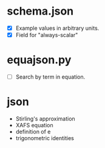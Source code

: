 
schema.json
===========

-   [x] Example values in arbitrary units.
-   [x] Field for "always-scalar"

equajson.py
===========

-   [ ] Search by term in equation.

json
====

- Stirling's approximation
- XAFS equation
- definition of e
- trigonometric identities
